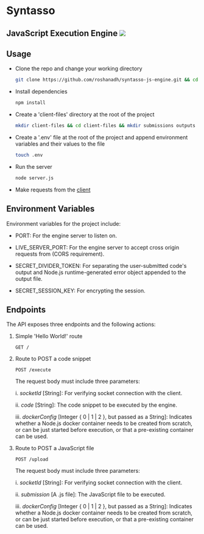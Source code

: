 # Syntasso
## JavaScript Execution Engine ![](https://travis-ci.com/roshanadh/syntasso-js-engine.svg?token=jtwD19xWMoUy4u3AdP9Q&branch=test)

## Usage
* Clone the repo and change your working directory
    ```sh
    git clone https://github.com/roshanadh/syntasso-js-engine.git && cd syntasso-js-engine
    ```
* Install dependencies
    ```sh
    npm install
    ```
* Create a 'client-files' directory at the root of the project
    ```sh
    mkdir client-files && cd client-files && mkdir submissions outputs
    ```
* Create a '.env' file at the root of the project and append environment variables and their values to the file
    ```sh
    touch .env
    ```
* Run the server
    ```sh
    node server.js
    ```
* Make requests from the [client](https://github.com/roshanadh/syntasso-js-client.git)

## Environment Variables
Environment variables for the project include:

* PORT: For the engine server to listen on.

* LIVE_SERVER_PORT: For the engine server to accept cross origin requests from (CORS requirement).

* SECRET_DIVIDER_TOKEN: For separating the user-submitted code's output and Node.js runtime-generated error object appended to the output file.

* SECRET_SESSION_KEY: For encrypting the session.

## Endpoints
The API exposes three endpoints and the following actions:

1. Simple 'Hello World!' route
    ```
    GET /
    ```
 
2. Route to POST a code snippet
    ```
    POST /execute
    ```
    The request body must include three parameters:
    
    i. *socketId* [String]: For verifying socket connection with the client.

    ii. *code* [String]: The code snippet to be executed by the engine. 

    iii. *dockerConfig* [Integer { 0 | 1 | 2 }, but passed as a String]: Indicates whether a Node.js docker container needs to be created from scratch, or can be just started before execution, or that a pre-existing container can be used.
    
3. Route to POST a JavaScript file
    ```
    POST /upload
    ```
    The request body must include three parameters:
    
    i. *socketId* [String]: For verifying socket connection with the client.

    ii. *submission* [A .js file]: The JavaScript file to be executed. 

    iii. *dockerConfig* [Integer { 0 | 1 | 2 }, but passed as a String]: Indicates whether a Node.js docker container needs to be created from scratch, or can be just started before execution, or that a pre-existing container can be used.
       




